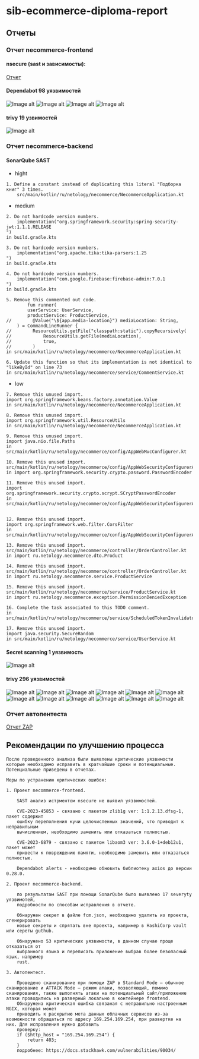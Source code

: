 # sib-ecommerce-diploma-report

## Отчеты
### Отчет necommerce-frontend
#### nsecure (sast и зависимосты):
[Отчет](assets/nsecure-result.json) 

#### Dependabot 98 уязвимостей
![Image alt](assets/dependabot_front_1.png "")
![Image alt](assets/dependabot_front_2.png "")
![Image alt](assets/dependabot_front_3.png "")
![Image alt](assets/dependabot_front_4.png "")

#### trivy 19 узвимостей
![Image alt](assets/trivy_front.png "")

### Отчет necommerce-backend
#### SonarQube SAST
* hight
```
1. Define a constant instead of duplicating this literal "Подборка книг" 3 times. 
    src/main/kotlin/ru/netology/necommerce/NecommerceApplication.kt
```
* medium
```
2. Do not hardcode version numbers.
    implementation("org.springframework.security:spring-security-jwt:1.1.1.RELEASE
") 
in build.gradle.kts

3. Do not hardcode version numbers.
    implementation("org.apache.tika:tika-parsers:1.25
") 
in build.gradle.kts

4. Do not hardcode version numbers.
    implementation("com.google.firebase:firebase-admin:7.0.1
") 
in build.gradle.kts

5. Remove this commented out code.
        fun runner(
        userService: UserService,
        productService: ProductService,
//        @Value("\${app.media-location}") mediaLocation: String,
    ) = CommandLineRunner {
//        ResourceUtils.getFile("classpath:static").copyRecursively(
//            ResourceUtils.getFile(mediaLocation),
//            true,
//        )
in src/main/kotlin/ru/netology/necommerce/NecommerceApplication.kt

6. Update this function so that its implementation is not identical to "likeById" on line 73 
in src/main/kotlin/ru/netology/necommerce/service/CommentService.kt
```
* low
```
7. Remove this unused import.
import org.springframework.beans.factory.annotation.Value
in src/main/kotlin/ru/netology/necommerce/NecommerceApplication.kt

8. Remove this unused import.
import org.springframework.util.ResourceUtils
in src/main/kotlin/ru/netology/necommerce/NecommerceApplication.kt

9. Remove this unused import.
import java.nio.file.Paths
in src/main/kotlin/ru/netology/necommerce/config/AppWebMvcConfigurer.kt

10. Remove this unused import.
src/main/kotlin/ru/netology/necommerce/config/AppWebSecurityConfigurerAdapter.kt
in import org.springframework.security.crypto.password.PasswordEncoder 

11. Remove this unused import.
import org.springframework.security.crypto.scrypt.SCryptPasswordEncoder 
in src/main/kotlin/ru/netology/necommerce/config/AppWebSecurityConfigurerAdapter.kt


12. Remove this unused import.
import org.springframework.web.filter.CorsFilter
in src/main/kotlin/ru/netology/necommerce/config/AppWebSecurityConfigurerAdapter.kt

13. Remove this unused import.
src/main/kotlin/ru/netology/necommerce/controller/OrderController.kt
in import ru.netology.necommerce.dto.Product

14. Remove this unused import.
src/main/kotlin/ru/netology/necommerce/controller/OrderController.kt
in import ru.netology.necommerce.service.ProductService

15. Remove this unused import.
src/main/kotlin/ru/netology/necommerce/service/ProductService.kt
in import ru.netology.necommerce.exception.PermissionDeniedException

16. Complete the task associated to this TODO comment.
in src/main/kotlin/ru/netology/necommerce/service/ScheduledTokenInvalidatorService.kt

17. Remove this unused import.
import java.security.SecureRandom
in src/main/kotlin/ru/netology/necommerce/service/UserService.kt
```

#### Secret scanning 1 уязвимость
![Image alt](assets/secret_scanning.png "")

#### trivy 296 уязвимостей
![Image alt](assets/trivy_back_1.png "")
![Image alt](assets/trivy_back_2.png "")
![Image alt](assets/trivy_back_3.png "")
![Image alt](assets/trivy_back_4.png "")
![Image alt](assets/trivy_back_5.png "")
![Image alt](assets/trivy_back_6.png "")
![Image alt](assets/trivy_back_7.png "")
![Image alt](assets/trivy_back_8.png "")
![Image alt](assets/trivy_back_9.png "")
![Image alt](assets/trivy_back_10.png "")
![Image alt](assets/trivy_back_11.png "")
![Image alt](assets/trivy_back_12.png "")

### Отчет автопентеста
[Отчет ZAP](assets/2024-11-12-ZAP-Report-.md) 

## Рекомендации по улучшению процесса
```
После проведенного анализа были выявлены критические уязвимости которые необходимо исправить в кратчайшие сроки и потенциальные. 
Потенциальные приведены в отчетах.

Меры по устранению критических ошибок:

1. Проект necommerce-frontend.

    SAST анализ истрментом nsecure не выявил уязвимостей.

    CVE-2023-45853 - связано с пакетом zlib1g ver: 1:1.2.13.dfsg-1, пакет содержит 
    ошибку переполнения кучи целочисленных значений, что приводит к неправильным 
    вычислением, необходимо заменить или отказаться полностью.

    CVE-2023-6879 - связано с пакетом libaom3 ver: 3.6.0-1+deb12u1, пакет может 
    привести к повреждению памяти, необходимо заменить или отказаться полностью.

    Dependabot alerts - необходимо обновить библиотеку axios до версии 0.28.0.

2. Проект necommerce-backend.

    по результатам SAST при помощи SonarQube было выявлено 17 severyty уязвимотей, 
    подробности по способам исправления в отчете. 

    Обнаружен секрет в файле fcm.json, необходимо удалить из проекта, сгенерировать 
    новые секреты и спрятать вне проекта, например в HashiCorp vault или сереты guthub.

    Обнаружено 53 критических уязвимости, в данном случае проще отказаться от 
    выбранного языка и переписать приложение выбрав более безопасный язык, например 
    rust.

3. Автопентест.

    Проведено сканирование при помощи ZAP в Standard Mode — обычное сканирование и ATTACK Mode — режим атаки, позволяющий, помимо сканирования, также выполнять атаки на потенциальный сайт/приложение атаки проводились на разверный локально в контейнере frontend.
    Обнаружена критическая ошибка связаная с неправильно настроенным NGIX, которая может
    приводить к раскрытию мета данных облачных сервисов из-за возможности обращаться по адресу 169.254.169.254, при развертке на них. Для исправления нужно добавить 
    проверку:    
    if ($http_host = "169.254.169.254") {
        return 403;
    }
    подробнее: https://docs.stackhawk.com/vulnerabilities/90034/    
```
